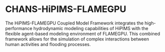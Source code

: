 # CHANS-HiPIMS-FLAMEGPU
The HiPIMS-FLAMEGPU Coupled Model Framework integrates the high-performance hydrodynamic modeling capabilities of HiPIMS with the flexible agent-based modeling environment of FLAMEGPU. This combined framework allows for the simulation of complex interactions between human activities and flooding processes.
